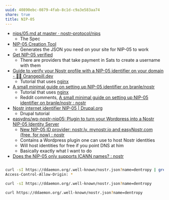 ```yaml
---
uuid: 40890ebc-0879-4fab-8c1d-c9a3e583aa74
share: true
title: NIP-05
---
```

* [nips/05.md at master · nostr-protocol/nips](https://github.com/nostr-protocol/nips/blob/master/05.md)
	* The Spec
* [NIP-05 Creation Tool](http://resources.davidcoen.it/nip05creator/)
	* Generates the JSON you need on your site for NIP-05 to work
* [Get NIP-05 verified](https://nostr.how/en/guides/get-verified)
	* There are providers that take payment in Sats to create a username with them
* [Guide to verify your Nostr profile with a NIP-05 identifier on your domain - 🍊💊 Orangepill.dev](https://orangepill.dev/nostr-guides/guide-to-verify-nostr-profile-nip05-identifier-with-your-domain/)
	* Tutorial that uses [nginx](../2c37e79d-9050-4762-8cc6-42f9060bd348)
* [A small minimal guide on setting up NIP-05 identifier on branle/nostr](https://gist.github.com/metasikander/609a538e6a03b2f67e5c8de625baed3e)
	* Tutorial that uses [nginx](../2c37e79d-9050-4762-8cc6-42f9060bd348)
	* Reddit comments, [A small minimal guide on setting up NIP-05 identifier on branle/nostr : nostr](https://www.reddit.com/r/nostr/comments/snxdfk/a_small_minimal_guide_on_setting_up_nip05/)
* [Nostr internet identifier NIP-05 | Drupal.org](https://www.drupal.org/project/nostr_id_nip05)
	* Drupal tutorial
* [easydns/wp-nostr-nip05: Plugin to turn your Wordpress into a Nostr NIP-05 Identity Server](https://github.com/easydns/wp-nostr-nip05)
	* [New NIP-05 ID provider: nostr.ly, mynostr.io and easyNostr.com (free, for now) : nostr](https://www.reddit.com/r/nostr/comments/11a2sgm/new_nip05_id_provider_nostrly_mynostrio_and/)
	* Contains a Wordpress plugin one can use to host Nostr identities
	* Will host identities for free if you point DNS at him
	* Basically exactly what I want to do
* [Does the NIP-05 only supports ICANN names? : nostr](https://www.reddit.com/r/nostr/comments/1033y9h/does_the_nip05_only_supports_icann_names/)


``` bash

curl -sI https://ddaemon.org/.well-known/nostr.json?name=dentropy | grep -i ^Access-Control
Access-Control-Allow-Origin: *

curl -sI https://ddaemon.org/.well-known/nostr.json?name=dentropy

curl https://ddaemon.org/.well-known/nostr.json?name=dentropy
```